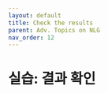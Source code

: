 ```yaml
---
layout: default
title: Check the results
parent: Adv. Topics on NLG
nav_order: 12
---
```


# 실습: 결과 확인

